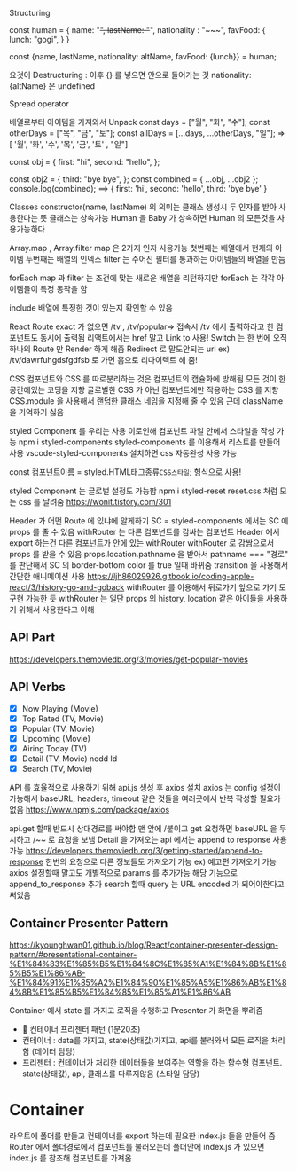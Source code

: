 Structuring

const human = {
name: "~~",
lastName: "~~",
nationality : "~~~",
favFood: {
lunch: "gogi",
}
}

const {name, lastName, nationality: altName, favFood: {lunch}} = human;

요것이 Destructuring
: 이후 {} 를 넣으면 안으로 들어가는 것 nationality: {altName} 은 undefined

Spread operator

배열로부터 아이템을 가져와서 Unpack
const days = ["월", "화", "수"];
const otherDays = ["목", "금", "토"];
const allDays = [...days, ...otherDays, "일"]; => [ '월', '화', '수', '목', '금', '토' , "일"]

const obj = {
first: "hi",
second: "hello",
};

const obj2 = {
third: "bye bye",
};
const combined = { ...obj, ...obj2 };
console.log(combined); ==> { first: 'hi', second: 'hello', third: 'bye bye' }

Classes
constructor(name, lastName) 의 의미는 클래스 생성시 두 인자를 받아 사용한다는 뜻
클래스는 상속가능 Human 을 Baby 가 상속하면 Human 의 모든것을 사용가능하다

Array.map , Array.filter
map 은 2가지 인자 사용가능 첫번째는 배열에서 현재의 아이템 두번째는 배열의 인덱스
filter 는 주어진 필터를 통과하는 아이템들의 배열을 만듬

forEach
map 과 filter 는 조건에 맞는 새로운 배열을 리턴하지만 forEach 는 각각 아이템들이 특정 동작을 함

include
배열에 특정한 것이 있는지 확인할 수 있음

React Route
exact 가 없으면 /tv , /tv/popular=> 접속시 /tv 에서 출력하라고 한 컴포넌트도 동시에 출력됨
리액트에서는 href 말고 Link to 사용!
Switch 는 한 번에 오직 하나의 Route 만 Render 하게 해줌
Redirect 로 말도안되는 url ex) /tv/dawrfuhgdsfgdfsb 로 가면 홈으로 리다이렉트 해 줌!

CSS
컴포넌트와 CSS 를 따로분리하는 것은 컴포넌트의 캡슐화에 방해됨 모든 것이 한 공간에있는 코딩을 지향
글로벌한 CSS 가 아닌 컴포넌트에만 작용하는 CSS 를 지향
CSS.module 을 사용해서 랜덤한 클래스 네임을 지정해 줄 수 있음
근데 className 을 기억하기 싫음

styled Component 를 우리는 사용 이로인해 컴포넌트 파일 안에서 스타일을 작성 가능
npm i styled-components
styled-components 를 이용해서 리스트를 만들어 사용
vscode-styled-components 설치하면 css 자동완성 사용 가능

const 컴포넌트이름 = styled.HTML태그종류`CSS스타일`; 형식으로 사용!

styled Component 는 글로벌 설정도 가능함
npm i styled-reset
reset.css 처럼 모든 css 를 날려줌
https://wonit.tistory.com/301

Header 가 어떤 Route 에 있냐에 알게하기
SC = styled-components 에서는 SC 에 props 를 줄 수 있음
withRouter 는 다른 컴포넌트를 감싸는 컴포넌트
Header 에서 export 하는건 다른 컴포넌트가 안에 있는 withRouter
withRouter 로 감쌈으로서 props 를 받을 수 있음
props.location.pathname 을 받아서 pathname === "경로" 를 판단해서 SC 의 border-bottom color 를 true 일때 바뀌줌
transition 을 사용해서 간단한 애니메이션 사용
https://ljh86029926.gitbook.io/coding-apple-react/3/history-go-and-goback
withRouter 를 이용해서 뒤로가기 앞으로 가기 도 구현 가능한 듯
withRouter 는 일단 props 의 history, location 같은 아이들을 사용하기 위해서 사용한다고 이해

## API Part

https://developers.themoviedb.org/3/movies/get-popular-movies

## API Verbs

- [x] Now Playing (Movie)
- [x] Top Rated (TV, Movie)
- [x] Popular (TV, Movie)
- [x] Upcoming (Movie)
- [x] Airing Today (TV)
- [x] Detail (TV, Movie) nedd Id
- [x] Search (TV, Movie)

API 를 효율적으로 사용하기 위해 api.js 생성 후 axios 설치
axios 는 config 설정이 가능해서 baseURL, headers, timeout 같은 것들을 여러곳에서 반복 작성할 필요가 없음
https://www.npmjs.com/package/axios

api.get 할때 반드시 상대경로를 써야함 맨 앞에 /붙이고 get 요청하면 baseURL 을 무시하고 /~~ 로 요청을 보냄
Detail 을 가져오는 api 에서는 append to response 사용가능
https://developers.themoviedb.org/3/getting-started/append-to-response
한번의 요청으로 다른 정보들도 가져오기 가능 ex) 예고편 가져오기 가능
axios 설정할때 말고도 개별적으로 params 를 추가가능 해당 기능으로 append_to_response 추가
search 할때 query 는 URL encoded 가 되어야한다고 써있음

## Container Presenter Pattern

https://kyounghwan01.github.io/blog/React/container-presenter-dessign-pattern/#presentational-container-%E1%84%83%E1%85%B5%E1%84%8C%E1%85%A1%E1%84%8B%E1%85%B5%E1%86%AB-%E1%84%91%E1%85%A2%E1%84%90%E1%85%A5%E1%86%AB%E1%84%8B%E1%85%B5%E1%84%85%E1%85%A1%E1%86%AB

Container 에서 state 를 가지고 로직을 수행하고 Presenter 가 화면을 뿌려줌

- 📝 컨테이너 프리젠터 패턴 (1분20초)
- 컨테이너 : data를 가지고, state(상태값)가지고, api를 불러와서 모든 로직을 처리함 (데이터 담당)
- 프리젠터 : 컨테이너가 처리한 데이터들을 보여주는 역할을 하는 함수형 컴포넌트. state(상태값), api, 클래스를 다루지않음 (스타일 담당)

# Container

라우트에 폴더를 만들고 컨테이너를 export 하는데 필요한 index.js 들을 만들어 줌
Router 에서 폴더경로에서 컴포넌트를 불러오는데 폴더안에 index.js 가 있으면 index.js 를 참조해 컴포넌트를 가져옴
